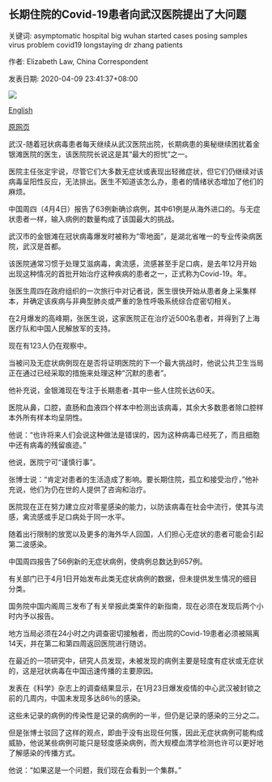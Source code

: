 ## 长期住院的Covid-19患者向武汉医院提出了大问题

关键词: asymptomatic hospital big wuhan started cases posing samples virus problem covid19 longstaying dr zhang patients

作者: Elizabeth Law, China Correspondent

发表日期: 2020-04-09 23:41:37+08:00

![](https://www.straitstimes.com/sites/default/files/styles/x_large/public/articles/2020/04/09/08352222.jpg?itok=G7flRriS)

[English](Long-staying%20Covid-19%20patients%20posing%20a%20big%20problem%20to%20Wuhan%20hospital.md)

[原网页](https://www.straitstimes.com/asia/east-asia/long-staying-covid-19-patients-posing-a-big-problem-to-wuhan-hospital)

武汉-随着冠状病毒患者每天继续从武汉医院出院，长期病患的奥秘继续困扰着金银滩医院的医生，该医院院长说这是其“最大的担忧”之一。

医院主任张定宇说，尽管它们大多数无症状或表现出轻微症状，但它们仍继续对该病毒呈阳性反应，无法排出。医生不知道该怎么办，患者的情绪状态增加了他们的麻烦。

中国周四（4月4日）报告了63例新确诊病例，其中61例是从海外进口的。与无症状患者一样，输入病例的数量构成了该国最大的挑战。

武汉市的金银滩在冠状病毒爆发时被称为“零地面”，是湖北省唯一的专业传染病医院，武汉是首都。

该医院通常习惯于处理艾滋病毒，禽流感，流感甚至手足口病，是去年12月开始出现这种情况的首批开始治疗这种疾病的患者之一，正式称为Covid-19。年。

张医生周四在政府组织的一次旅行中对记者说，医生很快开始从患者身上采集样本，并确定该疾病与非典型肺炎或严重的急性呼吸系统综合症密切相关。

在2月爆发的高峰期，张医生说，这家医院正在治疗近500名患者，并得到了上海医疗队和中国人民解放军的支持。

现在有123人仍在观察中。

当被问及无症状病例现在是否将证明医院的下一个最大挑战时，他说公共卫生当局正在通过已经采取的措施来处理这种“沉默的患者”。

他补充说，金银滩现在专注于长期患者-其中一些人住院长达60天。

医院从鼻，口腔，直肠和血液四个样本中检测出该病毒，其余大多数患者除口腔样本外所有样本均呈阴性。

他说：“也许将来人们会说这种做法是错误的，因为这种病毒已经死了，而且细胞中还有病毒的残留痕迹。”

他说，医院宁可“谨慎行事”。

张博士说：“肯定对患者的生活造成了影响。要长期住院，孤立和接受治疗，”他补充说，他们为仍在世的人提供了咨询和治疗。

医院现在正在努力建立应对零星感染的能力，以防该病毒在社会中流行，使其与流感，禽流感或手足口病处于同一水平。

随着出行限制的放宽以及更多的海外华人回国，人们担心无症状的患者可能会引起第二波感染。

中国周四报告了56例新的无症状病例，使病例总数达到657例。

有关部门已于4月1日开始发布此类无症状病例的数据，但未提供发生情况的细目分类。

国务院中国内阁周三发布了有关举报此类案件的新指南，现在必须在发现后两个小时内予以报告。

地方当局必须在24小时之内调查密切接触者，而出院的Covid-19患者必须被隔离14天，并在第二和第四周返回医院进行随访。

在最近的一项研究中，研究人员发现，未被发现的病例主要是轻度有症状或无症状的，这是冠状病毒在中国迅速传播的主要原因。

发表在《科学》杂志上的调查结果显示，在1月23日爆发疫情的中心武汉被封锁之前的几周内，中国未发现多达86％的感染。

这些未记录的病例的传染性是记录的病例的一半，但仍是记录的感染的三分之二。

但是张博士驳回了这样的观点，即由于没有出现任何簇，因此无症状病例可能构成威胁，他说某些病例可能只是轻度感染病例，而大规模血清学检测也许可以更好地了解感染的传播方式。

他说：“如果这是一个问题，我们现在会看到一个集群。”